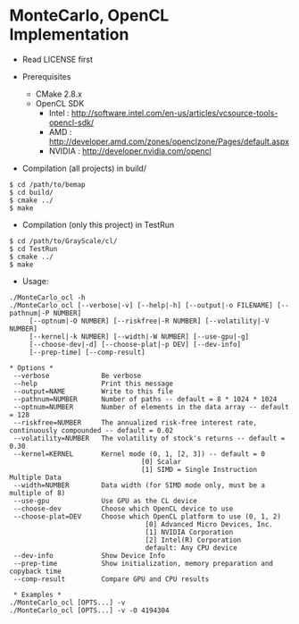 MonteCarlo, OpenCL Implementation
=================================

* Read LICENSE first

* Prerequisites
  * CMake 2.8.x
  * OpenCL SDK
    * Intel  : http://software.intel.com/en-us/articles/vcsource-tools-opencl-sdk/
    * AMD    : http://developer.amd.com/zones/openclzone/Pages/default.aspx
    * NVIDIA : http://developer.nvidia.com/opencl

* Compilation (all projects) in build/
```
$ cd /path/to/bemap
$ cd build/
$ cmake ../
$ make
```

* Compilation (only this project) in TestRun
```
$ cd /path/to/GrayScale/cl/
$ cd TestRun
$ cmake ../
$ make
```

* Usage:
```
./MonteCarlo_ocl -h
./MonteCarlo_ocl [--verbose|-v] [--help|-h] [--output|-o FILENAME] [--pathnum|-P NUMBER]
     [--optnum|-O NUMBER] [--riskfree|-R NUMBER] [--volatility|-V NUMBER]
     [--kernel|-k NUMBER] [--width|-W NUMBER] [--use-gpu|-g]
     [--choose-dev|-d] [--choose-plat|-p DEV] [--dev-info]
     [--prep-time] [--comp-result]

* Options *
 --verbose             Be verbose
 --help                Print this message
 --output=NAME         Write to this file
 --pathnum=NUMBER      Number of paths -- default = 8 * 1024 * 1024
 --optnum=NUMBER       Number of elements in the data array -- default = 128
 --riskfree=NUMBER     The annualized risk-free interest rate, continuously compounded -- default = 0.02
 --volatility=NUMBER   The volatility of stock's returns -- default = 0.30
 --kernel=KERNEL       Kernel mode (0, 1, [2, 3]) -- default = 0
                                 [0] Scalar
                                 [1] SIMD = Single Instruction Multiple Data
 --width=NUMBER        Data width (for SIMD mode only, must be a multiple of 8)
 --use-gpu             Use GPU as the CL device
 --choose-dev          Choose which OpenCL device to use
 --choose-plat=DEV     Choose which OpenCL platform to use (0, 1, 2)
                                  [0] Advanced Micro Devices, Inc.
                                  [1] NVIDIA Corporation
                                  [2] Intel(R) Corporation
                                  default: Any CPU device
 --dev-info            Show Device Info
 --prep-time           Show initialization, memory preparation and copyback time
 --comp-result         Compare GPU and CPU results

 * Examples *
./MonteCarlo_ocl [OPTS...] -v
./MonteCarlo_ocl [OPTS...] -v -O 4194304
```
